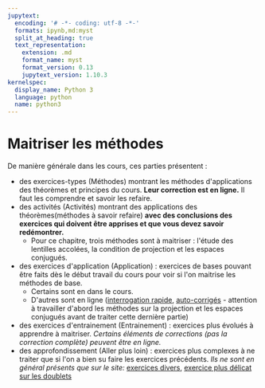 ```yaml
---
jupytext:
  encoding: '# -*- coding: utf-8 -*-'
  formats: ipynb,md:myst
  split_at_heading: true
  text_representation:
    extension: .md
    format_name: myst
    format_version: 0.13
    jupytext_version: 1.10.3
kernelspec:
  display_name: Python 3
  language: python
  name: python3
---
```

# Maitriser les méthodes
De manière générale dans les cours, ces parties présentent :
* des exercices-types (Méthodes) montrant les méthodes d'applications des théorèmes et principes du cours. __Leur correction est en ligne.__ Il faut les comprendre et savoir les refaire.
* des activités (Activités) montrant des applications des théorèmes(méthodes à savoir refaire) __avec des conclusions des exercices qui doivent être apprises et que vous devez savoir redémontrer.__
    * Pour ce chapitre, trois méthodes sont à maitriser : l'étude des lentilles accolées, la condition de projection et les espaces conjugués.
* des exercices d'application (Application) : exercices de bases pouvant être faits dès le début travail du cours pour voir si l'on maitrise les méthodes de base.
    * Certains sont en dans le cours.
    * D'autres sont en ligne ([interrogation rapide](https://stanislas.edunao.com/mod/resource/view.php?id=12788), [auto-corrigés](https://stanislas.edunao.com/mod/quiz/view.php?id=12785) - attention à travailler d'abord les méthodes sur la projection et les espaces conjugués avant de traiter cette dernière partie)
* des exercices d'entrainement (Entrainement) : exercices plus évolués à apprendre à maitriser. _Certains éléments de corrections (pas la correction complète) peuvent être en ligne._
* des approfondissement (Aller plus loin) : exercices plus complexes à ne traiter que si l'on a bien su faire les exercices précédents. _Ils ne sont en général présents que sur le site:_ [exercices divers](https://stanislas.edunao.com/mod/resource/view.php?id=12789), [exercice plus délicat sur les doublets](https://stanislas.edunao.com/mod/resource/view.php?id=12791)